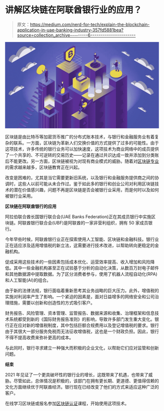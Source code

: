 # 讲解区块链在阿联酋银行业的应用？

> 原文：<https://medium.com/nerd-for-tech/explain-the-blockchain-application-in-uae-banking-industry-357fd5881bea?source=collection_archive---------6----------------------->

![](img/bf5a1a3fad9f694bf1b435c2f33bd18f.png)

区块链是由比特币等加密货币推广的分布式账本技术，与银行和金融服务业有着复杂的联系。一方面，区块链为革新人们交换价值的方式提供了过多的可能性。由于这项技术，许多传统的银行业务可以加快速度，这项技术为商业网络中的成员提供了一个共享的、不可逆转的交易历史——记录在通过共识达成一致并添加到分类账后不能更改。另一方面，区块链被视为对现有商业模式的威胁。随着对[区块链专业](https://www.blockchain-council.org/certifications/certified-blockchain-professional-expert/)的需求越来越多，区块链教育正在兴起。

改变是困难的，尤其是当它需要更新旧系统，以及银行和金融服务提供商之间的协调时，这些人以前可能从未合作过。鉴于如此多的银行和创业公司对利用区块链技术的潜在价值感兴趣，问题不再是区块链是否会被银行业采用，而是何时以及如何被银行业采用。

**区块链在阿联酋银行的应用**

阿拉伯联合酋长国银行联合会(UAE Banks Federation)正在其成员银行中实施区块链。阿联酋银行联合会(UBF)是阿联酋的一家非营利组织，拥有 50 家成员银行。

今年早些时候，阿联酋银行业正在探索使用人工智能、区块链和金融科技。银行业正在适应涉及适用增值税的新立法，这需要进行技术改进，以帮助转向更稳定的金融机构。

促成采用这些技术的一些因素包括成本优化、运营效率提高、收入增加和风险降低。其中一些金融机构甚至正在试验基于分析的自动化决策，从数百万封电子邮件和其他数据源中提取数据。为了区分消费者参与，使用了机器人流程自动化(RPA)和人工智能(AI)的组合。

由于新的法律法规，银行面临着重新思考其业务战略的巨大压力。此外，增值税的实施对利润率产生了影响。一个紧迫的因素是，面对日益增多的网络安全和公司治理措施，需要以创新和创造性的方式吸引客户。

财务报告、风险管理、资本管理、监管报告、数据来源和收集、治理框架和信息技术系统都受到新的《国际财务报告准则》的影响，导致许多部门发生重大变化。银行正在应对新的增值税制度，其中包括巨额合规费用以及登记增值税的要求。银行由于其很大一部分服务免税而无法征收增值税，这也是一个财政负担。因此，银行不得不提高收费来弥补更高的成本。

与此同时，银行寻求建立一种强大而积极的企业文化，以帮助它们应对监管和创新问题。

**结束**

2021 年见证了一个更具破坏性的银行业的增长，这既带来了机遇，也带来了威胁。尽管如此，总体情况是积极的，该部门在拥有更长期、更道德、更值得信赖的文化方面继续优于阿联酋经济。银行现在已经改变了他们的方式来适应这种广泛的客户。

在线学习区块链或报名参加[区块链认证](https://www.blockchain-council.org/blockchain-certification/)课程，开始使用这项技术。